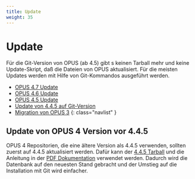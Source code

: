 ```yaml
---
title: Update
weight: 35
---
```


# Update

Für die Git-Version von OPUS (ab 4.5) gibt s keinen Tarball mehr und keine Update-Skript, daß die Dateien von OPUS
aktualisiert. Für die meisten Updates werden mit Hilfe von Git-Kommandos ausgeführt werden.

* [OPUS 4.7 Update](update47.html)
* [OPUS 4.6 Update](update46.html)
* [OPUS 4.5 Update](update45.html)
* [Update von 4.4.5 auf Git-Version](from445.html)
* [Migration von OPUS 3](../migration.html)
{: class="navlist" }

## Update von OPUS 4 Version vor 4.4.5

OPUS 4 Repositorien, die eine ältere Version als 4.4.5 verwenden, sollten zuerst auf 4.4.5 aktualisiert werden. Dafür
kann der [4.4.5 Tarball][OPUS445] und die Anleitung in der [PDF Dokumentation][OPUS445DOC] verwendet werden. Dadurch
wird die Datenbank auf den neuesten Stand gebracht und der Umstieg auf die Installation mit Git wird einfacher.

[OPUS445]: http://www.kobv.de/entwicklung/software/opus-4/download/
[OPUS445DOC]: http://www.kobv.de/entwicklung/software/opus-4/dokumentation/







